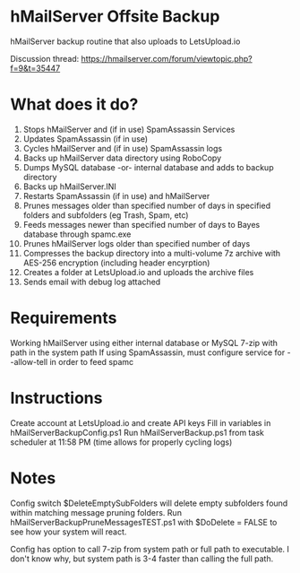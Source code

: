 # hMailServer Offsite Backup
 hMailServer backup routine that also uploads to LetsUpload.io
 
 Discussion thread: https://hmailserver.com/forum/viewtopic.php?f=9&t=35447
 
# What does it do?
 1) Stops hMailServer and (if in use) SpamAssassin Services
 2) Updates SpamAssassin (if in use)
 3) Cycles hMailServer and (if in use) SpamAssassin logs
 4) Backs up hMailServer data directory using RoboCopy
 5) Dumps MySQL database -or- internal database and adds to backup directory
 6) Backs up hMailServer.INI
 7) Restarts SpamAssassin (if in use) and hMailServer
 8) Prunes messages older than specified number of days in specified folders and subfolders (eg Trash, Spam, etc)
 9) Feeds messages newer than specified number of days to Bayes database through spamc.exe
 10) Prunes hMailServer logs older than specified number of days
 11) Compresses the backup directory into a multi-volume 7z archive with AES-256 encryption (including header encyrption)
 12) Creates a folder at LetsUpload.io and uploads the archive files
 13) Sends email with debug log attached

# Requirements
 Working hMailServer using either internal database or MySQL
 7-zip with path in the system path
 If using SpamAssassin, must configure service for --allow-tell in order to feed spamc

# Instructions
 Create account at LetsUpload.io and create API keys
 Fill in variables in hMailServerBackupConfig.ps1
 Run hMailServerBackup.ps1 from task scheduler at 11:58 PM (time allows for properly cycling logs)
 
# Notes
 Config switch $DeleteEmptySubFolders will delete empty subfolders found within matching message pruning folders. Run hMailServerBackupPruneMessagesTEST.ps1 with $DoDelete = FALSE to see how your system will react.
 
 Config has option to call 7-zip from system path or full path to executable. I don't know why, but system path is 3-4 faster than calling the full path. 